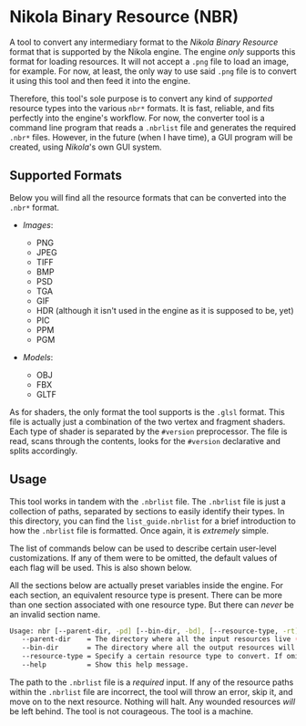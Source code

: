 # Nikola Binary Resource (NBR) 

A tool to convert any intermediary format to the *Nikola Binary Resource* format that is supported by the Nikola engine. The engine _only_ supports this format for loading resources. It will not accept a `.png` file to load an image, for example. For now, at least, the only way to use said `.png` file is to convert it using this tool and then feed it into the engine.  

Therefore, this tool's sole purpose is to convert any kind of _supported_ resource types into the various `nbr*` formats. It is fast, reliable, and fits perfectly into the engine's workflow. For now, the converter tool is a command line program that reads a `.nbrlist` file and generates the required `.nbr*` files. However, in the future (when I have time), a GUI program will be created, using _Nikola_'s own GUI system. 

## Supported Formats

Below you will find all the resource formats that can be converted into the `.nbr*` format.

- *Images*: 
    - PNG 
    - JPEG 
    - TIFF 
    - BMP 
    - PSD 
    - TGA 
    - GIF 
    - HDR (although it isn't used in the engine as it is supposed to be, yet)
    - PIC 
    - PPM 
    - PGM

- *Models*: 
    - OBJ 
    - FBX 
    - GLTF 

As for shaders, the only format the tool supports is the `.glsl` format. This file is actually just a combination of the two vertex and fragment shaders. Each type of shader is separated by the `#version` preprocessor. The file is read, scans through the contents, looks for the `#version` declarative and splits accordingly. 

## Usage 

This tool works in tandem with the `.nbrlist` file. The `.nbrlist` file is just a collection of paths, separated by sections to easily identify their types. In this directory, you can find the `list_guide.nbrlist` for a brief introduction to how the `.nbrlist` file is formatted. Once again, it is _extremely_ simple. 

The list of commands below can be used to describe certain user-level customizations. If any of them were to be omitted, the default values of each flag will be used. This is also shown below. 

All the sections below are actually preset variables inside the engine. For each section, 
an equivalent resource type is present. There can be more than one section associated 
with one resource type. But there can _never_ be an invalid section name. 


```bash
Usage: nbr [--parent-dir, -pd] [--bin-dir, -bd], [--resource-type, -rt] <path/to/list.nbrlist>
   --parent-dir    = The directory where all the input resources live (Default = current directory).
   --bin-dir       = The directory where all the output resources will be placed (Default = current directory).
   --resource-type = Specify a certain resource type to convert. If omitted, resources of all types will be converted ( Default = all).
   --help          = Show this help message.
```

The path to the `.nbrlist` file is a _required_ input. If any of the resource paths within the `.nbrlist` file are incorrect, the tool will throw an error, skip it, and move on to the next resource. Nothing will halt. Any wounded resources _will_ be left behind. The tool is not courageous. The tool is a machine.
